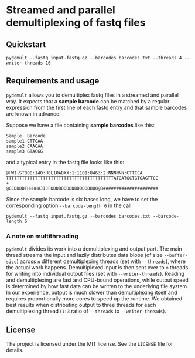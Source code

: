 # Streamed and parallel demultiplexing of fastq files

## Quickstart

```
pydemult --fastq input.fastq.gz --barcodes barcodes.txt --threads 4 --writer-threads 16
```

## Requirements and usage

`pydemult` allows you to demultiplex fastq files in a streamed and parallel way. It expects that a **sample barcode** can be matched by a regular expression from the first line of each fastq entry and that sample barcodes are known in advance.

Suppose we have a file containing **sample barcodes** like this:

```
Sample  Barcode
sample1 CTTCAA
sample2 CAACAA
sample3 GTACGG
```

and a typical entry in the fastq file looks like this:

```
@HWI-ST808:140:H0L10ADXX:1:1101:8463:2:NNNNNN:CTTCCA
TTTTTTTTTTTTTTTTTTTTTTTTTTTTTTTTTTTTTTTTTATGATGCTGTGAGTTCC
+
@CCDDDDFHHHHHJIJFDDDDDDDDDBDDDDDBB0@B#####################
```

Since the sample barcode is six bases long, we have to set the corresponding option `--barcode-length 6` in the call

```
pydemult --fastq input.fastq.gz --barcodes barcodes.txt --barcode-length 6
```

### A note on multithreading

`pydemult` divides its work into a demultiplexing and output part. The main thread streams the input and lazily distributes data blobs (of size `--buffer-size`) across `n` different demultiplexing threads (set with `--threads`), where the actual work happens. Demultiplexed input is then sent over to `m` threads for writing into individual output files (set with `--writer-threads`). Reading and demultiplexing are fast and CPU-bound operations, while output speed is determined by how fast data can be written to the underlying file system. In our experience, output is much slower than demultiplexing itself and requires proportionally more cores to speed up the runtime. We obtained best results when distributing output to three threads for each demultiplexing thread (`1:3` ratio of `--threads` to `--writer-threads`).  

## License

The project is licensed under the MIT license. See the `LICENSE` file for details.
